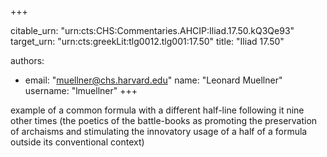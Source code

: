 +++


citable_urn: "urn:cts:CHS:Commentaries.AHCIP:Iliad.17.50.kQ3Qe93"
target_urn: "urn:cts:greekLit:tlg0012.tlg001:17.50"
title: "Iliad 17.50"

authors:
- email: "muellner@chs.harvard.edu"
  name: "Leonard Muellner"
  username: "lmuellner"
+++

<p>example of a common formula with a different half-line following it nine other times (the poetics of the battle-books as promoting the preservation of archaisms and stimulating the innovatory usage of a half of a formula outside its conventional context)</p>
